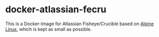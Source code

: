 # docker-atlassian-fecru

This is a Docker-Image for Atlassian Fisheye/Crucible based on [Alpine Linux](http://alpinelinux.org/), which is kept as small as possible.
